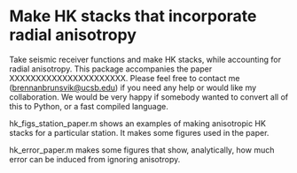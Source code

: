 # Make HK stacks that incorporate radial anisotropy
Take seismic receiver functions and make HK stacks, while accounting for radial anisotropy. This package accompanies the paper XXXXXXXXXXXXXXXXXXXXXX. Please feel free to contact me (brennanbrunsvik@ucsb.edu) if you need any help or would like my collaboration. We would be very happy if somebody wanted to convert all of this to Python, or a fast compiled language. 
 
hk_figs_station_paper.m shows an examples of making anisotropic HK stacks for a particular station. It makes some figures used in the paper. 

hk_error_paper.m makes some figures that show, analytically, how much error can be induced from ignoring anisotropy. 
